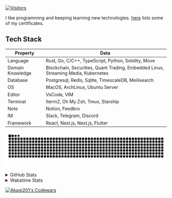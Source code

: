 <!-- markdownlint-disable MD041 MD010 MD033 -->
[![Visitors](https://api.visitorbadge.io/api/daily?path=Akagi201%2FAkagi201&label=Visitors%20Today&countColor=%2337d67a)](https://visitorbadge.io/status?path=Akagi201%2FAkagi201)

I like programming and keeping learning new technologies. [here](https://github.com/Akagi201/blockchain) lists some of my certificates.

## Tech Stack

| Property         	| Data                                                                               	|
|------------------	|------------------------------------------------------------------------------------	|
| Language         	| Rust, Go, C/C++, TypeScript, Python, Solidity, Move                                 |
| Domain Knowledge 	| Blockchain, Securities, Quant Trading, Embedded Linux, Streaming Media, Kubernetes 	|
| Database         	| Postgresql, Redis, Sqlite, TimescaleDB, Meilisearch                                 |
| OS               	| MacOS, ArchLinux, Ubuntu Server                                                     |
| Editor           	| VsCode, VIM                                                                        	|
| Terminal          | Iterm2, Oh My Zsh, Tmux, Starship                                                   |
| Note             	| Notion, Feedbro                                                                    	|
| IM               	| Slack, Telegram, Discord                                                            |
| Framework         | React, Nest.js, Next.js, Flutter                                                   	|

[![github contribution grid snake animation](https://raw.githubusercontent.com/Akagi201/Akagi201/output/github-contribution-grid-snake.svg#gh-light-mode-only)](https://github.com/Akagi201)

<details>
<summary>GitHub Stats</summary>
  <a href="https://github.com/Akagi201"><img alt="Profile Detail" src="https://raw.githubusercontent.com/Akagi201/Akagi201/master/profile-summary-card-output/dracula/0-profile-details.svg" /></a>
  <a href="https://github.com/Akagi201"><img alt="Github Stats" src="https://raw.githubusercontent.com/Akagi201/Akagi201/master/profile-summary-card-output/dracula/3-stats.svg" /></a>
  <a href="https://github.com/Akagi201"><img alt="Lang By Commits" src="https://raw.githubusercontent.com/Akagi201/Akagi201/master/profile-summary-card-output/dracula/2-most-commit-language.svg" /></a>
</details>

<details>
<summary>Wakatime Stats</summary>
<br>

<!--START_SECTION:waka-->
![Code Time](http://img.shields.io/badge/Code%20Time-680%20hrs%2055%20mins-blue)

**I'm a Night 🦉** 

```text
🌞 Morning       27 commits       █░░░░░░░░░░░░░░░░░░░░░░░░   07.11 % 
🌆 Daytime      101 commits       ██████░░░░░░░░░░░░░░░░░░░   26.58 % 
🌃 Evening      172 commits       ███████████░░░░░░░░░░░░░░   45.26 % 
🌙 Night         80 commits       █████░░░░░░░░░░░░░░░░░░░░   21.05 % 

```
📅 **I'm Most Productive on Tuesday** 

```text
Monday          55 commits       ███░░░░░░░░░░░░░░░░░░░░░░   14.47 % 
Tuesday         73 commits       ████░░░░░░░░░░░░░░░░░░░░░   19.21 % 
Wednesday       43 commits       ██░░░░░░░░░░░░░░░░░░░░░░░   11.32 % 
Thursday        48 commits       ███░░░░░░░░░░░░░░░░░░░░░░   12.63 % 
Friday          64 commits       ████░░░░░░░░░░░░░░░░░░░░░   16.84 % 
Saturday        52 commits       ███░░░░░░░░░░░░░░░░░░░░░░   13.68 % 
Sunday          45 commits       ███░░░░░░░░░░░░░░░░░░░░░░   11.84 % 

```


📊 **This Week I Spent My Time On** 

```text
⌚︎ Time Zone: Asia/Shanghai

💬 Programming Languages: 
Rust                     11 hrs 14 mins      ██████████████░░░░░░░░░░░   58.04 % 
sh                       5 hrs 12 mins       ██████░░░░░░░░░░░░░░░░░░░   26.91 % 
YAML                     1 hr 21 mins        █░░░░░░░░░░░░░░░░░░░░░░░░   07.03 % 
TOML                     29 mins             ░░░░░░░░░░░░░░░░░░░░░░░░░   02.56 % 
Markdown                 19 mins             ░░░░░░░░░░░░░░░░░░░░░░░░░   01.67 % 

🔥 Editors: 
VS Code                  14 hrs 8 mins       ██████████████████░░░░░░░   73.09 % 
Zsh                      5 hrs 12 mins       ██████░░░░░░░░░░░░░░░░░░░   26.91 % 

💻 Operating System: 
Mac                      18 hrs 43 mins      ████████████████████████░   96.76 % 
Linux                    37 mins             ░░░░░░░░░░░░░░░░░░░░░░░░░   03.24 % 

```

**I Mostly Code in Go** 

```text
Go                       34 repos            ██████████░░░░░░░░░░░░░░░   41.98 % 
Rust                     18 repos            █████░░░░░░░░░░░░░░░░░░░░   22.22 % 
TypeScript               11 repos            ███░░░░░░░░░░░░░░░░░░░░░░   13.58 % 
JavaScript               7 repos             ██░░░░░░░░░░░░░░░░░░░░░░░   08.64 % 
Python                   2 repos             ░░░░░░░░░░░░░░░░░░░░░░░░░   02.47 % 

```



 Last Updated on 09/02/2023 15:35:42 UTC
<!--END_SECTION:waka-->

</details>

<a href="https://www.codewars.com/users/Akagi201"><img alt="Akagi201's Codewars" src="https://www.codewars.com/users/Akagi201/badges/small"></a>
